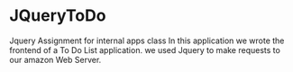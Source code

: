 # JQueryToDo
Jquery Assignment for internal apps class
In this application we wrote the frontend of a To Do List application. we used Jquery to make requests to our amazon Web Server. 
